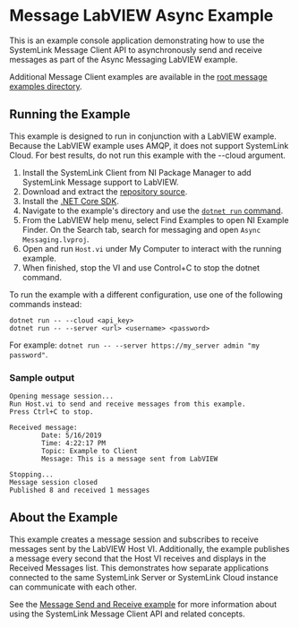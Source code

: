 Message LabVIEW Async Example
=============================

This is an example console application demonstrating how to use the SystemLink
Message Client API to asynchronously send and receive messages as part of the
Async Messaging LabVIEW example.

Additional Message Client examples are available in the
[root message examples directory](..).

Running the Example
-------------------

This example is designed to run in conjunction with a LabVIEW example. Because
the LabVIEW example uses AMQP, it does not support SystemLink Cloud. For best
results, do not run this example with the --cloud argument.

1. Install the SystemLink Client from NI Package Manager to add SystemLink
   Message support to LabVIEW.
2. Download and extract the [repository source](https://github.com/ni/systemlink-client-docs/archive/master.zip).
3. Install the [.NET Core SDK](https://dotnet.microsoft.com/download/dotnet-core).
4. Navigate to the example's directory and use the [`dotnet run` command](https://docs.microsoft.com/en-us/dotnet/core/tools/dotnet-run?tabs=netcore21).
5. From the LabVIEW help menu, select Find Examples to open NI Example Finder.
   On the Search tab, search for messaging and open `Async Messaging.lvproj`.
6. Open and run `Host.vi` under My Computer to interact with the running example.
7. When finished, stop the VI and use Control+C to stop the dotnet command.

To run the example with a different configuration, use one of the following
commands instead:

```
dotnet run -- --cloud <api_key>
dotnet run -- --server <url> <username> <password>
```

For example: `dotnet run -- --server https://my_server admin "my password"`.

### Sample output

```
Opening message session...
Run Host.vi to send and receive messages from this example.
Press Ctrl+C to stop.

Received message:
        Date: 5/16/2019
        Time: 4:22:17 PM
        Topic: Example to Client
        Message: This is a message sent from LabVIEW

Stopping...
Message session closed
Published 8 and received 1 messages
```

About the Example
-----------------

This example creates a message session and subscribes to receive messages sent
by the LabVIEW Host VI. Additionally, the example publishes a message every
second that the Host VI receives and displays in the Received Messages list.
This demonstrates how separate applications connected to the same SystemLink
Server or SystemLink Cloud instance can communicate with each other.

See the [Message Send and Receive example](../send_receive) for more information
about using the SystemLink Message Client API and related concepts.
